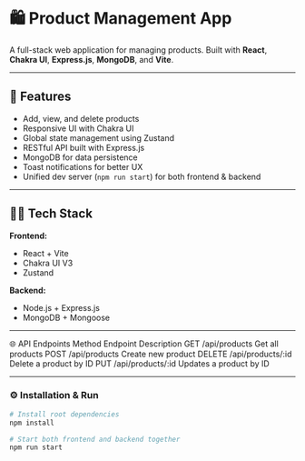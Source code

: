# 🛍️ Product Management App

A full-stack web application for managing products. Built with **React**, **Chakra UI**, **Express.js**, **MongoDB**, and **Vite**.

---

## 🚀 Features

- Add, view, and delete products
- Responsive UI with Chakra UI
- Global state management using Zustand
- RESTful API built with Express.js
- MongoDB for data persistence
- Toast notifications for better UX
- Unified dev server (`npm run start`) for both frontend & backend

---

## 🧑‍💻 Tech Stack

**Frontend:**
- React + Vite
- Chakra UI V3
- Zustand

**Backend:**
- Node.js + Express.js
- MongoDB + Mongoose

---

🌐 API Endpoints
Method	Endpoint	Description
GET	/api/products	Get all products
POST	/api/products	Create new product
DELETE	/api/products/:id	Delete a product by ID
PUT  /api/products/:id	Updates a product by ID

---

### ⚙️ Installation & Run

```bash
# Install root dependencies
npm install

# Start both frontend and backend together
npm run start
